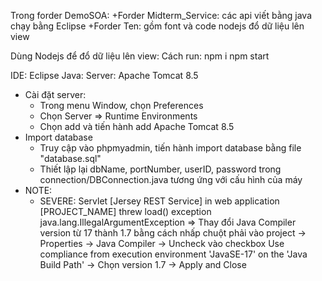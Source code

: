 Trong forder DemoSOA:
+Forder Midterm_Service: các api viết bằng java chạy bằng Eclipse
+Forder Ten: gồm font và code nodejs đổ dữ liệu lên view


Dùng Nodejs để đổ dữ liệu lên view:
Cách run:
npm i
npm start


IDE: Eclipse
Java: 
Server: Apache Tomcat 8.5

- Cài đặt server:
	+ Trong menu Window, chọn Preferences
	+ Chọn Server => Runtime Environments
	+ Chọn add và tiến hành add Apache Tomcat 8.5
- Import database
	+ Truy cập vào phpmyadmin, tiến hành import database bằng file "database.sql"
	+ Thiết lập lại dbName, portNumber, userID, password trong connection/DBConnection.java tương ứng với cấu hình của máy
- NOTE:
	+ SEVERE: Servlet [Jersey REST Service] in web application [PROJECT_NAME] threw load() exception java.lang.IllegalArgumentException
	=> Thay đổi Java Compiler version từ 17 thành 1.7 bằng cách nhấp chuột phải vào project → Properties → Java Compiler → Uncheck vào checkbox Use compliance from execution environment 'JavaSE-17' on the 'Java Build Path' → Chọn version 1.7 → Apply and Close